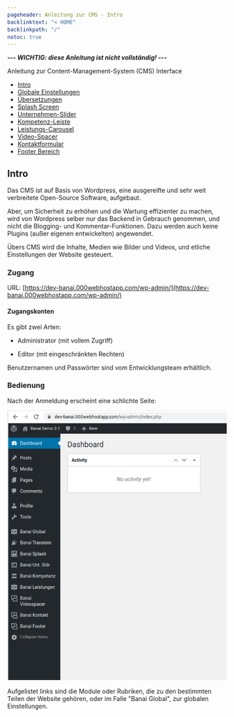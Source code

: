 ```yaml
---
pageheader: Anleitung zur CMS - Intro
backlinktext: "< HOME"
backlinkpath: "/"
notoc: true
---
```


***--- WICHTIG: diese Anleitung ist nicht vollständig! ---*** 

Anleitung zur Content-Management-System (CMS) Interface

* [Intro](#intro)
* [Globale Einstellungen](./wp-admin-global)
* [Übersetzungen](./wp-admin-translate)
* [Splash Screen](./wp-admin-splash)
* [Unternehmen-Slider](./wp-admin-unternehmen)
* [Kompetenz-Leiste](./wp-admin-kompetenz)
* [Leistungs-Carousel](./wp-admin-carousel)
* [Video-Spacer](./wp-admin-video-spacer)
* [Kontaktformular](./wp-admin-kontakt)
* [Footer Bereich](./wp-admin-footer)


## Intro

Das CMS ist auf Basis von Wordpress, eine ausgereifte und sehr weit verbreitete Open-Source Software, aufgebaut. 

Aber, um Sicherheit zu erhöhen und die Wartung effizienter zu machen, wird von Wordpress selber nur das Backend
in Gebrauch genommen, und nicht die Blogging- und Kommentar-Funktionen. Dazu werden auch keine Plugins (außer eigenen
entwickelten) angewendet.

Übers CMS wird die Inhalte, Medien wie Bilder und Videos, und etliche Einstellungen der Website gesteuert.


### Zugang

URL: [https://dev-banai.000webhostapp.com/wp-admin/](https://dev-banai.000webhostapp.com/wp-admin/)

#### Zugangskonten

Es gibt zwei Arten:

* Administrator (mit vollem Zugriff)

* Editor (mit eingeschränkten Rechten)

Benutzernamen  und Passwörter sind vom Entwicklungsteam erhältlich.


### Bedienung

Nach der Anmeldung erscheint eine schlichte Seite:

![Selection_093.png](/res/Selection_093.png)

Aufgelistet links sind die Module oder Rubriken, die zu den bestimmten Teilen der Website gehören, 
oder im Falle "Banai Global", zur globalen Einstellungen.



